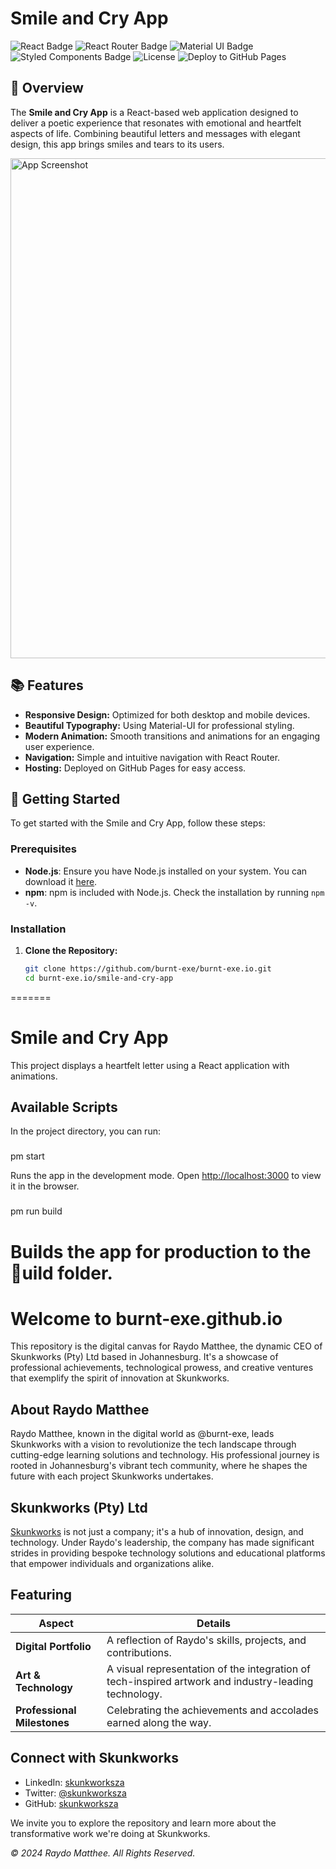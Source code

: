 # Smile and Cry App

![React Badge](https://img.shields.io/badge/React-17.0.2-blue.svg)
![React Router Badge](https://img.shields.io/badge/React%20Router-5.3.4-blue.svg)
![Material UI Badge](https://img.shields.io/badge/Material--UI-4.12.4-blue.svg)
![Styled Components Badge](https://img.shields.io/badge/Styled--Components-5.3.10-db7093.svg)
![License](https://img.shields.io/badge/license-MIT-green.svg)
![Deploy to GitHub Pages](https://img.shields.io/badge/deploy-GitHub%20Pages-blue.svg)

## 🌟 Overview

The **Smile and Cry App** is a React-based web application designed to deliver a poetic experience that resonates with emotional and heartfelt aspects of life. Combining beautiful letters and messages with elegant design, this app brings smiles and tears to its users.

<img src="src/assets/images/screenshot.png" alt="App Screenshot" width="800" />

## 📚 Features

- **Responsive Design:** Optimized for both desktop and mobile devices.
- **Beautiful Typography:** Using Material-UI for professional styling.
- **Modern Animation:** Smooth transitions and animations for an engaging user experience.
- **Navigation:** Simple and intuitive navigation with React Router.
- **Hosting:** Deployed on GitHub Pages for easy access.

## 🚀 Getting Started

To get started with the Smile and Cry App, follow these steps:

### Prerequisites

- **Node.js**: Ensure you have Node.js installed on your system. You can download it [here](https://nodejs.org/).
- **npm**: npm is included with Node.js. Check the installation by running `npm -v`.

### Installation

1. **Clone the Repository:**

   ```bash
   git clone https://github.com/burnt-exe/burnt-exe.io.git
   cd burnt-exe.io/smile-and-cry-app
=======
# Smile and Cry App

This project displays a heartfelt letter using a React application with animations.

## Available Scripts

In the project directory, you can run:

### 
pm start

Runs the app in the development mode.
Open [http://localhost:3000](http://localhost:3000) to view it in the browser.

### 
pm run build

Builds the app for production to the uild folder.
=======
# Welcome to burnt-exe.github.io

This repository is the digital canvas for Raydo Matthee, the dynamic CEO of Skunkworks (Pty) Ltd based in Johannesburg. It's a showcase of professional achievements, technological prowess, and creative ventures that exemplify the spirit of innovation at Skunkworks.

## About Raydo Matthee

Raydo Matthee, known in the digital world as @burnt-exe, leads Skunkworks with a vision to revolutionize the tech landscape through cutting-edge learning solutions and technology. His professional journey is rooted in Johannesburg's vibrant tech community, where he shapes the future with each project Skunkworks undertakes.

## Skunkworks (Pty) Ltd

[Skunkworks](https://www.skunkworks.africa) is not just a company; it's a hub of innovation, design, and technology. Under Raydo's leadership, the company has made significant strides in providing bespoke technology solutions and educational platforms that empower individuals and organizations alike.

## Featuring

| Aspect            | Details                                                                             |
|-------------------|-------------------------------------------------------------------------------------|
| **Digital Portfolio** | A reflection of Raydo's skills, projects, and contributions.                        |
| **Art & Technology**  | A visual representation of the integration of tech-inspired artwork and industry-leading technology. |
| **Professional Milestones** | Celebrating the achievements and accolades earned along the way.                |

## Connect with Skunkworks

- LinkedIn: [skunkworksza](https://linkedin.com/company/skunkworksza)
- Twitter: [@skunkworksza](https://twitter.com/skunkworksza)
- GitHub: [skunkworksza](https://github.com/skunkworksza)

We invite you to explore the repository and learn more about the transformative work we're doing at Skunkworks.

_© 2024 Raydo Matthee. All Rights Reserved._